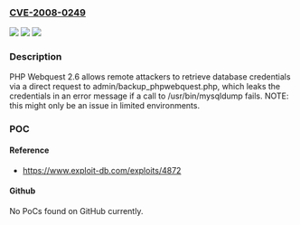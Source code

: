 ### [CVE-2008-0249](https://cve.mitre.org/cgi-bin/cvename.cgi?name=CVE-2008-0249)
![](https://img.shields.io/static/v1?label=Product&message=n%2Fa&color=blue)
![](https://img.shields.io/static/v1?label=Version&message=n%2Fa&color=blue)
![](https://img.shields.io/static/v1?label=Vulnerability&message=n%2Fa&color=brighgreen)

### Description

PHP Webquest 2.6 allows remote attackers to retrieve database credentials via a direct request to admin/backup_phpwebquest.php, which leaks the credentials in an error message if a call to /usr/bin/mysqldump fails.  NOTE: this might only be an issue in limited environments.

### POC

#### Reference
- https://www.exploit-db.com/exploits/4872

#### Github
No PoCs found on GitHub currently.


